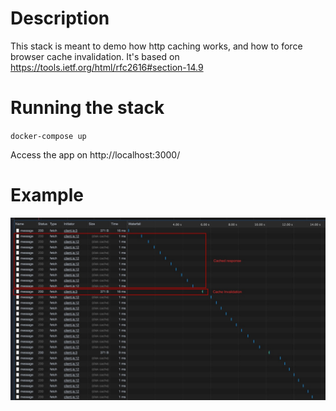 # Description

This stack is meant to demo how http caching works, and how to force browser cache invalidation.
It's based on https://tools.ietf.org/html/rfc2616#section-14.9

# Running the stack

`docker-compose up`

Access the app on http://localhost:3000/

# Example

![Example](doc/example.jpeg)
